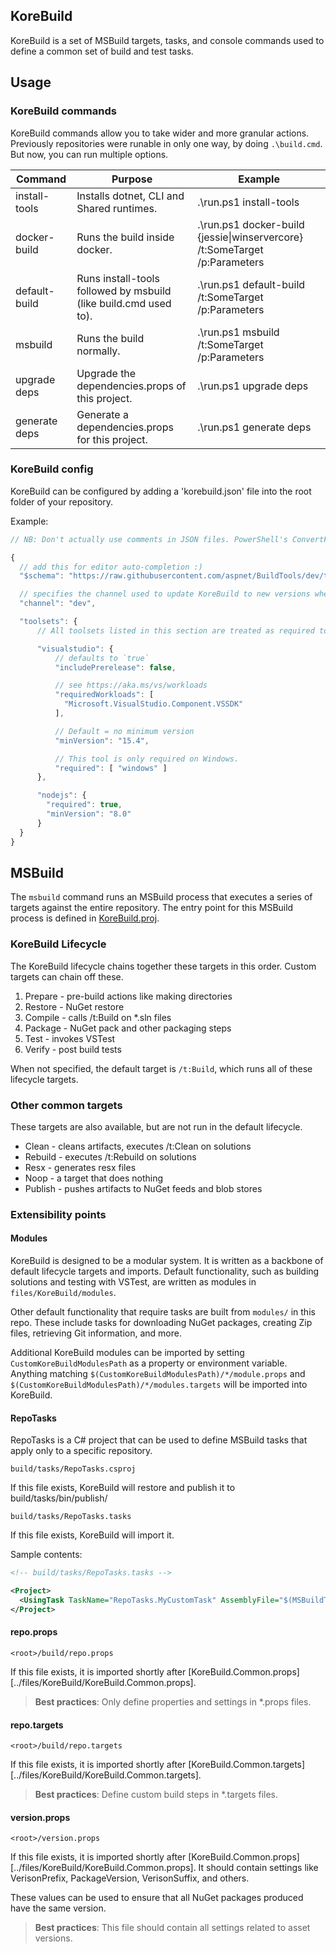 KoreBuild
---------

KoreBuild is a set of MSBuild targets, tasks, and console commands used to define a common set of build and test tasks.

## Usage

### KoreBuild commands

KoreBuild commands allow you to take wider and more granular actions.
Previously repositories were runable in only one way, by doing `.\build.cmd`. But now, you can run multiple options.

Command      | Purpose                                                          | Example
-------------|------------------------------------------------------------------|----------
install-tools| Installs dotnet, CLI and Shared runtimes.                        | .\run.ps1 install-tools
docker-build | Runs the build inside docker.                                    | .\run.ps1 docker-build {jessie\|winservercore} /t:SomeTarget /p:Parameters
default-build| Runs install-tools followed by msbuild (like build.cmd used to). | .\run.ps1 default-build /t:SomeTarget /p:Parameters
msbuild      | Runs the build normally.                                         | .\run.ps1 msbuild /t:SomeTarget /p:Parameters
upgrade deps | Upgrade the dependencies.props of this project.                  | .\run.ps1 upgrade deps
generate deps| Generate a dependencies.props for this project.                  | .\run.ps1 generate deps

### KoreBuild config

KoreBuild can be configured by adding a 'korebuild.json' file into the root folder of your repository.

Example:
```js
// NB: Don't actually use comments in JSON files. PowerShell's ConvertFrom-Json will throw an error.

{
  // add this for editor auto-completion :)
  "$schema": "https://raw.githubusercontent.com/aspnet/BuildTools/dev/tools/korebuild.schema.json",

  // specifies the channel used to update KoreBuild to new versions when you attempt to upgrade KoreBuild
  "channel": "dev",

  "toolsets": {
      // All toolsets listed in this section are treated as required toolsets

      "visualstudio": {
          // defaults to `true`
          "includePrerelease": false,

          // see https://aka.ms/vs/workloads
          "requiredWorkloads": [
            "Microsoft.VisualStudio.Component.VSSDK"
          ],

          // Default = no minimum version
          "minVersion": "15.4",

          // This tool is only required on Windows.
          "required": [ "windows" ]
      },

      "nodejs": {
        "required": true,
        "minVersion": "8.0"
      }
  }
}
```

## MSBuild

The `msbuild` command runs an MSBuild process that executes a series of targets against the entire repository. The entry point for this MSBuild process is defined in [KoreBuild.proj][korebuild-proj].

### KoreBuild Lifecycle

The KoreBuild lifecycle chains together these targets in this order. Custom targets can chain off these.

1. Prepare - pre-build actions like making directories
1. Restore - NuGet restore
1. Compile - calls /t:Build on \*.sln files
1. Package - NuGet pack and other packaging steps
1. Test - invokes VSTest
1. Verify - post build tests

When not specified, the default target is `/t:Build`, which runs all of these lifecycle targets.

### Other common targets

These targets are also available, but are not run in the default lifecycle.

- Clean - cleans artifacts, executes /t:Clean on solutions
- Rebuild - executes /t:Rebuild on solutions
- Resx - generates resx files
- Noop - a target that does nothing
- Publish - pushes artifacts to NuGet feeds and blob stores


### Extensibility points

#### Modules

KoreBuild is designed to be a modular system. It is written as a backbone of default lifecycle targets and imports.
Default functionality, such as building solutions and testing with VSTest, are written as modules in `files/KoreBuild/modules`.

Other default functionality that require tasks are built from `modules/` in this repo.
These include tasks for downloading NuGet packages, creating Zip files, retrieving Git information, and more.

Additional KoreBuild modules can be imported by setting `CustomKoreBuildModulesPath` as a property or environment variable.
Anything matching `$(CustomKoreBuildModulesPath)/*/module.props` and `$(CustomKoreBuildModulesPath)/*/modules.targets` will be imported into KoreBuild.

#### RepoTasks

RepoTasks is a C# project that can be used to define MSBuild tasks that apply only to a specific repository.

```
build/tasks/RepoTasks.csproj
```

If this file exists, KoreBuild will restore and publish it to build/tasks/bin/publish/

```
build/tasks/RepoTasks.tasks
```

If this file exists, KoreBuild will import it.

Sample contents:
```xml
<!-- build/tasks/RepoTasks.tasks -->

<Project>
  <UsingTask TaskName="RepoTasks.MyCustomTask" AssemblyFile="$(MSBuildThisFileDirectory)bin\publish\RepoTasks.dll" />
</Project>
```


#### repo.props
```
<root>/build/repo.props
```

If this file exists, it is imported shortly after [KoreBuild.Common.props][../files/KoreBuild/KoreBuild.Common.props].

>**Best practices**: Only define properties and settings in \*.props files.

#### repo.targets

```
<root>/build/repo.targets
```

If this file exists, it is imported shortly after [KoreBuild.Common.targets][../files/KoreBuild/KoreBuild.Common.targets].

>**Best practices**: Define custom build steps in \*.targets files.


#### version.props

```
<root>/version.props
```

If this file exists, it is imported shortly after [KoreBuild.Common.props][../files/KoreBuild/KoreBuild.Common.props]. It should contain settings like VerisonPrefix, PackageVersion, VerisonSuffix, and others.

These values can be used to ensure that all NuGet packages produced have the same version.

>**Best practices**: This file should contain all settings related to asset versions.

[korebuild-proj]: ../files/KoreBuild/KoreBuild.proj
